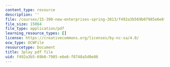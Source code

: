 ```yaml
---
content_type: resource
description: ''
file: /courses/15-390-new-enterprises-spring-2013/f492a3b569b07985e6e6f8748a5d0e86_JyYoXu0cJwA.pdf
file_size: 15064
file_type: application/pdf
learning_resource_types: []
license: https://creativecommons.org/licenses/by-nc-sa/4.0/
ocw_type: OCWFile
resourcetype: Document
title: 3play pdf file
uid: f492a3b5-69b0-7985-e6e6-f8748a5d0e86
---
```

